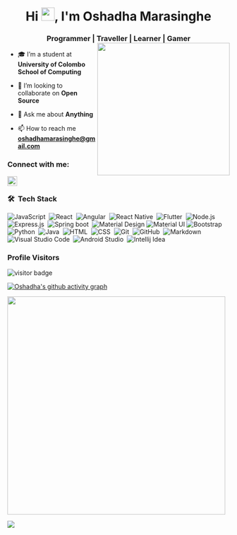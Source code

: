 <h1 align="center">Hi <img src="https://github.com/rahulkarda/rahulkarda/blob/main/wave.gif?raw=true" width="30">, I'm Oshadha Marasinghe</h1>
<h3 align="center">

Programmer | Traveller | Learner | Gamer
<img src="https://c.tenor.com/flflC6GFzO8AAAAd/sultan-alrefaei-programmer.gif" align="right" height="300">
</h3>


- 🎓 I’m a student at **University of Colombo School of Computing**

- 👯 I’m looking to collaborate on **Open Source**

- 💬 Ask me about **Anything**

- 📫 How to reach me **oshadhamarasinghe@gmail.com**


### Connect with me:


[<img align="left" alt="Oshadha Marasinghe | YouTube" width="22px" src="https://cdn-icons-png.flaticon.com/512/124/124010.png" />][facebook]
<!-- [<img align="left" alt="Oshadha Marasinghe | Twitter" width="22px" src="https://cdn-icons-png.flaticon.com/512/906/906377.png" />][telegram]
[<img align="left" alt="oshadhaeshan | LinkedIn" width="22px" src="https://cdn.jsdelivr.net/npm/simple-icons@v3/icons/linkedin.svg" />][linkedin]
[<img align="left" alt="Oshadha Marasinghe | Instagram" width="22px" src="https://cdn.jsdelivr.net/npm/simple-icons@v3/icons/instagram.svg" />][instagram] -->

<br />

### 🛠 &nbsp;Tech Stack


![JavaScript](https://img.shields.io/badge/-JavaScript-05122A?style=flat&logo=javascript)&nbsp;
![React](https://img.shields.io/badge/-React-05122A?style=flat&logo=react)&nbsp;
![Angular](https://img.shields.io/badge/-Angular-05122A?style=flat&logo=Angular&logoColor=dd1b16)&nbsp;
![React Native](https://img.shields.io/badge/-React%20Native-05122A?style=flat&logo=react)&nbsp;
![Flutter](https://img.shields.io/badge/-Flutter-05122A?style=flat&logo=flutter)&nbsp;
![Node.js](https://img.shields.io/badge/-Node.js-05122A?style=flat&logo=node.js)&nbsp;
![Express.js](https://img.shields.io/badge/-Express.js-05122A?style=flat&logo=express)&nbsp;
![Spring boot](https://img.shields.io/badge/-Spring%20boot-05122A?style=flat&logo=spring-boot)&nbsp;
![Material Design](https://img.shields.io/badge/-Material%20Design-05122A?style=flat&logo=material-design&logoColor=563D7C)
![Material UI](https://img.shields.io/badge/-Material%20UI-05122A?style=flat&logo=mui&logoColor=0000FF)
![Bootstrap](https://img.shields.io/badge/-Bootstrap-05122A?style=flat&logo=bootstrap&logoColor=563D7C)\
![Python](https://img.shields.io/badge/-Python-05122A?style=flat&logo=python)&nbsp;
![Java](https://img.shields.io/badge/-Java-05122A?style=flat&logo=Java)&nbsp;
![HTML](https://img.shields.io/badge/-HTML-05122A?style=flat&logo=HTML5)&nbsp;
![CSS](https://img.shields.io/badge/-CSS-05122A?style=flat&logo=CSS3&logoColor=1572B6)&nbsp;
![Git](https://img.shields.io/badge/-Git-05122A?style=flat&logo=git)&nbsp;
![GitHub](https://img.shields.io/badge/-GitHub-05122A?style=flat&logo=github)&nbsp;
![Markdown](https://img.shields.io/badge/-Markdown-05122A?style=flat&logo=markdown)\
![Visual Studio Code](https://img.shields.io/badge/-Visual%20Studio%20Code-05122A?style=flat&logo=visual-studio-code&logoColor=007ACC)&nbsp;
![Android Studio](https://img.shields.io/badge/-Android%20Studio-05122A?style=flat&logo=android-studio&logoColor=3DDC84)&nbsp;
![Intellij Idea](https://img.shields.io/badge/-Intellij%20Idea-05122A?style=flat&logo=intellij-idea)&nbsp;
<br />
### Profile Visitors 
![visitor badge](https://visitor-badge.glitch.me/badge?page_id=oshadha123.visitor-badge&left_color=blue&right_color=yellow)
<br />

[![Oshadha's github activity graph](https://activity-graph.herokuapp.com/graph?username=oshadha123&bg_color=ffffff&color=777777&line=ff5200&point=1adbce&area=true&hide_border=true)](https://github.com/oshadha123/github-readme-activity-graph)


<!-- <h3 align="left">Languages and Tools:</h3>
<p align="left"> <a href="https://getbootstrap.com" target="_blank"> <img src="https://raw.githubusercontent.com/devicons/devicon/master/icons/bootstrap/bootstrap-plain-wordmark.svg" alt="bootstrap" width="40" height="40"/> </a> <a href="https://www.cprogramming.com/" target="_blank"> <img src="https://raw.githubusercontent.com/devicons/devicon/master/icons/c/c-original.svg" alt="c" width="40" height="40"/> </a> <a href="https://www.w3schools.com/cpp/" target="_blank"> <img src="https://raw.githubusercontent.com/devicons/devicon/master/icons/cplusplus/cplusplus-original.svg" alt="cplusplus" width="40" height="40"/> </a> <a href="https://www.w3schools.com/cs/" target="_blank"> <img src="https://raw.githubusercontent.com/devicons/devicon/master/icons/csharp/csharp-original.svg" alt="csharp" width="40" height="40"/> </a> <a href="https://www.w3schools.com/css/" target="_blank"> <img src="https://raw.githubusercontent.com/devicons/devicon/master/icons/css3/css3-original-wordmark.svg" alt="css3" width="40" height="40"/> </a> <a href="https://git-scm.com/" target="_blank"> <img src="https://www.vectorlogo.zone/logos/git-scm/git-scm-icon.svg" alt="git" width="40" height="40"/> </a> <a href="https://heroku.com" target="_blank"> <img src="https://www.vectorlogo.zone/logos/heroku/heroku-icon.svg" alt="heroku" width="40" height="40"/> </a> <a href="https://www.w3.org/html/" target="_blank"> <img src="https://raw.githubusercontent.com/devicons/devicon/master/icons/html5/html5-original-wordmark.svg" alt="html5" width="40" height="40"/> </a> <a href="https://www.java.com" target="_blank"> <img src="https://raw.githubusercontent.com/devicons/devicon/master/icons/java/java-original.svg" alt="java" width="40" height="40"/> </a> <a href="https://developer.mozilla.org/en-US/docs/Web/JavaScript" target="_blank"> <img src="https://raw.githubusercontent.com/devicons/devicon/master/icons/javascript/javascript-original.svg" alt="javascript" width="40" height="40"/> </a> <a href="https://laravel.com/" target="_blank"> <img src="https://raw.githubusercontent.com/devicons/devicon/master/icons/laravel/laravel-plain-wordmark.svg" alt="laravel" width="40" height="40"/> </a> <a href="https://www.linux.org/" target="_blank"> <img src="https://raw.githubusercontent.com/devicons/devicon/master/icons/linux/linux-original.svg" alt="linux" width="40" height="40"/> </a> <a href="https://www.mysql.com/" target="_blank"> <img src="https://raw.githubusercontent.com/devicons/devicon/master/icons/mysql/mysql-original-wordmark.svg" alt="mysql" width="40" height="40"/> </a> <a href="https://www.php.net" target="_blank"> <img src="https://raw.githubusercontent.com/devicons/devicon/master/icons/php/php-original.svg" alt="php" width="40" height="40"/> </a> <a href="https://www.python.org" target="_blank"> <img src="https://raw.githubusercontent.com/devicons/devicon/master/icons/python/python-original.svg" alt="python" width="40" height="40"/> </a> <a href="https://tailwindcss.com/" target="_blank"> <img src="https://www.vectorlogo.zone/logos/tailwindcss/tailwindcss-icon.svg" alt="tailwind" width="40" height="40"/> </a> </p> -->

<p><img width="494" align="center" src="https://github-readme-stats.vercel.app/api/top-langs/?username=oshadha123&layout=compact)](https://github.com/oshadha123/github-readme-stats" /></p>

<p><img align="center" src="https://github-readme-stats.vercel.app/api?username=oshadha123&theme=dark&show_icons=true" /></p>


[facebook]: https://facebook.com/oshadha-marasinghe

